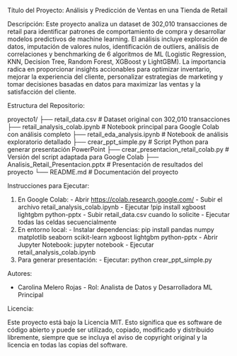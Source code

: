 Título del Proyecto: Análisis y Predicción de Ventas en una Tienda de Retail

  Descripción:
  Este proyecto analiza un dataset de 302,010 transacciones de retail para identificar patrones de comportamiento de compra y desarrollar modelos predictivos
   de machine learning. El análisis incluye exploración de datos, imputación de valores nulos, identificación de outliers, análisis de correlaciones y
  benchmarking de 6 algoritmos de ML (Logistic Regression, KNN, Decision Tree, Random Forest, XGBoost y LightGBM). La importancia radica en proporcionar
  insights accionables para optimizar inventario, mejorar la experiencia del cliente, personalizar estrategias de marketing y tomar decisiones basadas en
  datos para maximizar las ventas y la satisfacción del cliente.

  Estructura del Repositorio:

  proyecto1/
  ├── retail_data.csv                      # Dataset original con 302,010 transacciones
  ├── retail_analysis_colab.ipynb          # Notebook principal para Google Colab con análisis completo
  ├── retail_eda_analysis.ipynb            # Notebook de análisis exploratorio detallado
  ├── crear_ppt_simple.py                  # Script Python para generar presentación PowerPoint
  ├── crear_presentacion_retail_colab.py   # Versión del script adaptada para Google Colab
  ├── Analisis_Retail_Presentacion.pptx   # Presentación de resultados del proyecto
  └── README.md                            # Documentación del proyecto

  Instrucciones para Ejecutar:

  1. En Google Colab:
    - Abrir https://colab.research.google.com/
    - Subir el archivo retail_analysis_colab.ipynb
    - Ejecutar !pip install xgboost lightgbm python-pptx
    - Subir retail_data.csv cuando lo solicite
    - Ejecutar todas las celdas secuencialmente
  2. En entorno local:
    - Instalar dependencias: pip install pandas numpy matplotlib seaborn scikit-learn xgboost lightgbm python-pptx
    - Abrir Jupyter Notebook: jupyter notebook
    - Ejecutar retail_analysis_colab.ipynb
  3. Para generar presentación:
    - Ejecutar: python crear_ppt_simple.py

  Autores:

  - Carolina Melero Rojas - Rol: Analista de Datos y Desarrolladora ML Principal

  Licencia:

  Este proyecto está bajo la Licencia MIT. Esto significa que es software de código abierto y puede ser utilizado, copiado, modificado y distribuido
  libremente, siempre que se incluya el aviso de copyright original y la licencia en todas las copias del software.

